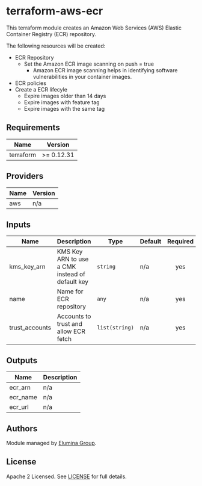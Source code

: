 # terraform-aws-ecr

This terraform module creates an Amazon Web Services (AWS) Elastic Container Registry (ECR) repository.

The following resources will be created:

 - ECR Repository
   - Set the Amazon ECR image scanning on push  = true
      - Amazon ECR image scanning helps in identifying software vulnerabilities in your container images.
 - ECR policies
 - Create a ECR lifecyle
    - Expire images older than 14 days
    - Expire images with feature tag
    - Expire images with the same tag

<!--- BEGIN_TF_DOCS --->

## Requirements

| Name | Version |
|------|---------|
| terraform | >= 0.12.31 |

## Providers

| Name | Version |
|------|---------|
| aws | n/a |

## Inputs

| Name | Description | Type | Default | Required |
|------|-------------|------|---------|:--------:|
| kms\_key\_arn | KMS Key ARN to use a CMK instead of default key | `string` | n/a | yes |
| name | Name for ECR repository | `any` | n/a | yes |
| trust\_accounts | Accounts to trust and allow ECR fetch | `list(string)` | n/a | yes |

## Outputs

| Name | Description |
|------|-------------|
| ecr\_arn | n/a |
| ecr\_name | n/a |
| ecr\_url | n/a |

<!--- END_TF_DOCS --->

## Authors

Module managed by [Elumina Group](https://github.com/EluminaGroup).

## License

Apache 2 Licensed. See [LICENSE](https://github.com/EluminaGroup/terraform-aws-ecr/blob/master/LICENSE) for full details.
